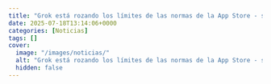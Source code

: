 ```yaml
---
title: "Grok está rozando los límites de las normas de la App Store - su IA es demasiado sensual y explícita"
date: 2025-07-18T13:14:06+0000
categories: [Noticias]
tags: []
cover:
  image: "/images/noticias/"
  alt: "Grok está rozando los límites de las normas de la App Store - su IA es demasiado sensual y explícita"
  hidden: false
---
```



